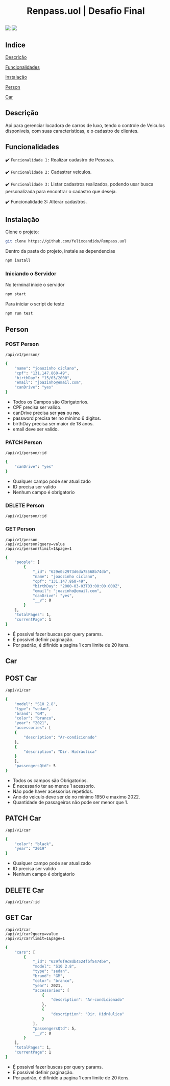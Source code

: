 <h1 align="center">
  <p align="center">Renpass.uol | Desafio Final</p>
</h1>

<p>
  <img src="https://img.shields.io/badge/node-v16.13-brightgreen"/>
  <img src="https://img.shields.io/badge/npm-8.1-green"/>
</p>

## Indice 
[Descrição](#Descrição)

[Funcionalidades](#Funcionalidades)

[Instalação](#Instalação)

[Person](#Person)

[Car](#Car)

## Descrição

Api para gerenciar locadora de carros de luxo, tendo o controle de Veiculos disponiveis, com suas caracteristicas, e o cadastro de clientes.


## Funcionalidades

:heavy_check_mark: `Funcionalidade 1:` Realizar cadastro de Pessoas.

:heavy_check_mark: `Funcionalidade 2:` Cadastrar veiculos.

:heavy_check_mark: `Funcionalidade 3:` Listar cadastros realizados, podendo usar busca personalizada para encontrar o cadastro que deseja.

:heavy_check_mark: Funcionalidade 3: Alterar cadastros.



## Instalação

Clone o projeto:

```bash
git clone https://github.com/felixcandido/Renpass.uol
```
 
Dentro da pasta do projeto, instale as dependencias

```bash
npm install
```

### Iniciando o Servidor 

No terminal inicie o servidor

```bash
npm start
```

Para iniciar o script de teste
```bash
npm run test
```
## Person


### POST Person
``/api/v1/person/``

```bash
{
    "name": "joaozinho ciclano",
    "cpf": "131.147.860-49",
    "birthDay": "15/03/2000",
    "email": "joazinho@email.com",
    "canDrive": "yes"
}
```
- Todos os Campos são Obrigatorios.
- CPF precisa ser valido.
- canDrive precisa ser **yes** ou **no**.
- password precisa ter no minimo 6 digitos.
- birthDay precisa ser maior de 18 anos.
- email deve ser valido.

### PATCH Person
``/api/v1/person/:id``

```bash
{
    "canDrive": "yes"
}
```

- Qualquer campo pode ser atualizado
- ID precisa ser valido
- Nenhum campo é obrigatorio

### DELETE Person

``/api/v1/person/:id``


### GET Person

``/api/v1/person`` <br>
``/api/vi/person?query=value``<br>
``/api/vi/person?limit=1&page=1``

```bash
{
    "people": [
        {
            "_id": "629e0c2973d6da75568b74db",
            "name": "joaozinho ciclano",
            "cpf": "131.147.860-49",
            "birthDay": "2000-03-03T03:00:00.000Z",
            "email": "joazinho@email.com",
            "canDrive": "yes",
            "__v": 0
        }
    ],
    "totalPages": 1,
    "currentPage": 1
}
```

- É possivel fazer buscas por query params.
- É possivel definir paginação.
- Por padrão, é difinido a pagina 1 com limite de 20 itens.

## Car

## POST Car

``/api/v1/car``

```bash
{
    "model": "S10 2.8",
    "type": "sedan",
    "brand": "GM",
    "color": "branco",
    "year": "2021",
    "accessories": [
    {
        "description": "Ar-condicionado"
    },
    {
        "description": "Dir. Hidráulica"
    }
    ],
    "passengersQtd": 5
}
```

- Todos os campos são Obrigatorios.
- É necessario ter ao menos 1 acessorio.
- Não pode haver acessorios repetidos.
- Ano do veiculo deve ser de no minimo 1950 e maximo 2022.
- Quantidade de passageiros não pode ser menor que 1.

## PATCH Car

``/api/v1/car``

```bash
{
    "color": "black",
    "year": "2019"
}
```
- Qualquer campo pode ser atualizado
- ID precisa ser valido
- Nenhum campo é obrigatorio

## DELETE Car

``/api/v1/car/:id``

## GET Car

``/api/v1/car`` <br>
``/api/vi/car?query=value``<br>
``/api/vi/car?limit=1&page=1``

```bash
{
    "cars": [
        {
            "_id": "629f6f9c8db4524fbf5474be",
            "model": "S10 2.8",
            "type": "sedan",
            "brand": "GM",
            "color": "branco",
            "year": 2021,
            "accessories": [
                {
                    "description": "Ar-condicionado"
                },
                {
                    "description": "Dir. Hidráulica"
                }
            ],
            "passengersQtd": 5,
            "__v": 0
        }
    ],
    "totalPages": 1,
    "currentPage": 1
}
```

- É possivel fazer buscas por query params.
- É possivel definir paginação.
- Por padrão, é difinido a pagina 1 com limite de 20 itens.
